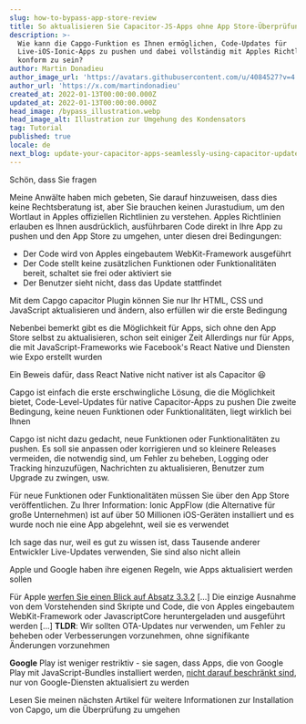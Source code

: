 ```yaml
---
slug: how-to-bypass-app-store-review
title: So aktualisieren Sie Capacitor-JS-Apps ohne App Store-Überprüfung.
description: >-
  Wie kann die Capgo-Funktion es Ihnen ermöglichen, Code-Updates für
  Live-iOS-Ionic-Apps zu pushen und dabei vollständig mit Apples Richtlinien
  konform zu sein?
author: Martin Donadieu
author_image_url: 'https://avatars.githubusercontent.com/u/4084527?v=4'
author_url: 'https://x.com/martindonadieu'
created_at: 2022-01-13T00:00:00.000Z
updated_at: 2022-01-13T00:00:00.000Z
head_image: /bypass_illustration.webp
head_image_alt: Illustration zur Umgehung des Kondensators
tag: Tutorial
published: true
locale: de
next_blog: update-your-capacitor-apps-seamlessly-using-capacitor-updater
---
```


Schön, dass Sie fragen

Meine Anwälte haben mich gebeten, Sie darauf hinzuweisen, dass dies keine Rechtsberatung ist, aber Sie brauchen keinen Jurastudium, um den Wortlaut in Apples offiziellen Richtlinien zu verstehen. Apples Richtlinien erlauben es Ihnen ausdrücklich, ausführbaren Code direkt in Ihre App zu pushen und den App Store zu umgehen, unter diesen drei Bedingungen:

* Der Code wird von Apples eingebautem WebKit-Framework ausgeführt
* Der Code stellt keine zusätzlichen Funktionen oder Funktionalitäten bereit, schaltet sie frei oder aktiviert sie
* Der Benutzer sieht nicht, dass das Update stattfindet

Mit dem Capgo capacitor Plugin können Sie nur Ihr HTML, CSS und JavaScript aktualisieren und ändern, also erfüllen wir die erste Bedingung

Nebenbei bemerkt gibt es die Möglichkeit für Apps, sich ohne den App Store selbst zu aktualisieren, schon seit einiger Zeit
Allerdings nur für Apps, die mit JavaScript-Frameworks wie Facebook's React Native und Diensten wie Expo erstellt wurden

Ein Beweis dafür, dass React Native nicht nativer ist als Capacitor 😆

Capgo ist einfach die erste erschwingliche Lösung, die die Möglichkeit bietet, Code-Level-Updates für native Capacitor-Apps zu pushen
Die zweite Bedingung, keine neuen Funktionen oder Funktionalitäten, liegt wirklich bei Ihnen

Capgo ist nicht dazu gedacht, neue Funktionen oder Funktionalitäten zu pushen. Es soll sie anpassen oder korrigieren und so kleinere Releases vermeiden, die notwendig sind, um Fehler zu beheben, Logging oder Tracking hinzuzufügen, Nachrichten zu aktualisieren, Benutzer zum Upgrade zu zwingen, usw.

Für neue Funktionen oder Funktionalitäten müssen Sie über den App Store veröffentlichen. Zu Ihrer Information: Ionic AppFlow (die Alternative für große Unternehmen) ist auf über 50 Millionen iOS-Geräten installiert und es wurde noch nie eine App abgelehnt, weil sie es verwendet

Ich sage das nur, weil es gut zu wissen ist, dass Tausende anderer Entwickler Live-Updates verwenden, Sie sind also nicht allein

Apple und Google haben ihre eigenen Regeln, wie Apps aktualisiert werden sollen

Für Apple [werfen Sie einen Blick auf Absatz 3.3.2](https://developerapplecom/programs/information/Apple_Developer_Program_Information_8_12_15pdf/)
[...] Die einzige Ausnahme von dem Vorstehenden sind Skripte und Code, die von Apples eingebautem WebKit-Framework oder JavascriptCore heruntergeladen und ausgeführt werden [...] __TLDR__: Wir sollten OTA-Updates nur verwenden, um Fehler zu beheben oder Verbesserungen vorzunehmen, ohne signifikante Änderungen vorzunehmen

__Google__ Play ist weniger restriktiv - sie sagen, dass Apps, die von Google Play mit JavaScript-Bundles installiert werden, [nicht darauf beschränkt sind](https://supportgooglecom/googleplay/android-developer/answer/9888379/?hl=en), nur von Google-Diensten aktualisiert zu werden


Lesen Sie meinen nächsten Artikel für weitere Informationen zur Installation von Capgo, um die Überprüfung zu umgehen